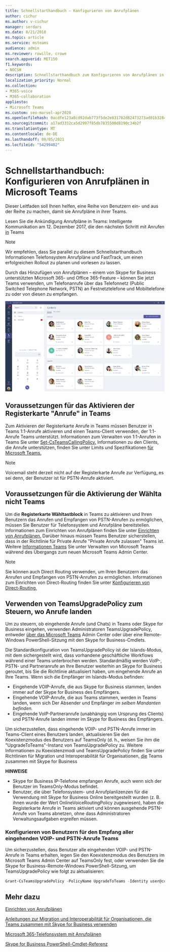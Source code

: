 ```yaml
---
title: Schnellstarthandbuch – Konfigurieren von Anrufplänen
author: cichur
ms.author: v-cichur
manager: serdars
ms.date: 8/21/2018
ms.topic: article
ms.service: msteams
audience: admin
ms.reviewer: rowille, crowe
search.appverid: MET150
f1.keywords:
- NOCSH
description: Schnellstarthandbuch zum Konfigurieren von Anrufplänen in Microsoft Teams, damit Sie eine Gruppe von Benutzern einrichten und starten können.
localization_priority: Normal
ms.collection:
- M365-voice
- M365-collaboration
appliesto:
- Microsoft Teams
ms.custom: seo-marvel-apr2020
ms.openlocfilehash: 0acdfe123a8cd92dab773f5de2e831782d82473273ad01b32847cb5052d7f6c7
ms.sourcegitcommit: a17ad3332ca5d2997f85db7835500d8190c34b2f
ms.translationtype: MT
ms.contentlocale: de-DE
ms.lasthandoff: 08/05/2021
ms.locfileid: "54299402"
---
```

<a name="quick-start-guide-configuring-calling-plans-in-microsoft-teams"></a>Schnellstarthandbuch: Konfigurieren von Anrufplänen in Microsoft Teams
==============================================================

Dieser Leitfaden soll Ihnen helfen, eine Reihe von Benutzern ein- und aus der Reihe zu machen, damit sie Anrufpläne in ihrer Teams.

Lesen Sie die Ankündigung Anrufpläne in Teams: Intelligente Kommunikation am 12. Dezember 2017, die den nächsten Schritt mit Anrufen [in](https://aka.ms/ipyqus) Teams

> [!NOTE]
> Wir empfehlen, dass Sie parallel zu diesem [](calling-plan-landing-page.md) Schnellstarthandbuch Informationen Telefonsystem [](https://aka.ms/cloudvoice) Anrufpläne und FastTrack, um einen erfolgreichen Rollout zu planen und vorlesen zu lassen.

Durch das Hinzufügen von Anrufplänen – einem von Skype for Business unterstützten Microsoft 365- und Office 365-Feature – können Sie jetzt Teams verwenden, um Telefonanrufe über das Telefonnetz (Public Switched Telephone Network, PSTN) an Festnetztelefone und Mobiltelefone zu oder von diesen zu empfangen.

![Screenshot der Seite "Kontakte" in Teams](media/Calling_in_Teams.png)
## <a name="prerequisites-for-enabling-the-calls-tab-in-teams"></a>Voraussetzungen für das Aktivieren der Registerkarte **"Anrufe"** in Teams
Zum Aktivieren  der Registerkarte Anrufe in Teams müssen Benutzer in Teams 1:1-Anrufe aktivieren und einen Teams-Client verwenden, der 1:1-Anrufe Teams unterstützt. Informationen zum Verwalten von 1:1-Anrufen in Teams Sie unter [Set-CsTeamsCallingPolicy.](/powershell/module/skype/set-csteamscallingpolicy?view=skype-ps) Informationen zu den Clients, die Anrufe unterstützen, finden Sie unter Limits und Spezifikationen [für Microsoft Teams.](./limits-specifications-teams.md)

> [!NOTE]
> Voicemail steht derzeit nicht auf der Registerkarte Anrufe zur Verfügung, es sei denn, der Benutzer ist für PSTN-Anrufe aktiviert. 

## <a name="prerequisites-for-enabling-the-dial-pad-in-teams"></a>Voraussetzungen für die Aktivierung der **Wählta nicht** Teams
Um die **Registerkarte Wähltastblock** in Teams zu aktivieren und Ihren Benutzern das Anrufen und Empfangen von PSTN-Anrufen zu ermöglichen, müssen Sie Benutzer für Telefonsystem und Anrufpläne bereitstellen. Informationen zum Einrichten von Anrufplänen finden Sie unter [Einrichten von Anrufplänen.](./set-up-calling-plans.md)
Darüber hinaus müssen Teams Benutzer sicherstellen, dass in der Richtlinie für Private Anrufe "Private Anrufe zulassen" Teams ist. Weitere [Informationen Teams](./manage-teams-skypeforbusiness-admin-center.md) Sie unter Verwalten von Microsoft Teams während des Übergangs zum neuen Microsoft Teams Admin Center.
> [!NOTE]
> Sie können auch Direct Routing verwenden, um Ihren Benutzern das Anrufen und Empfangen von PSTN-Anrufen zu ermöglichen. Informationen zum Einrichten von Direct-Routing finden Sie unter [Konfigurieren von Direct-Routing.](./direct-routing-configure.md)

## <a name="using-teamsupgradepolicy-to-control-where-calls-land"></a>Verwenden von TeamsUpgradePolicy zum Steuern, wo Anrufe landen
Um zu steuern, ob eingehende Anrufe (und Chats) in Teams oder Skype for Business eingehen, verwenden Administratoren TeamsUpgradePolicy, entweder [über das Microsoft Teams](https://aka.ms/teamsadmincenter) Admin Center oder über eine Remote-Windows PowerShell-Sitzung mit den Skype for Business-Cmdlets. [](/powershell/module/skype)


Die Standardkonfiguration von TeamsUpgradePolicy ist der Islands-Modus, mit dem sichergestellt wird, dass vorhandene geschäftliche Workflows während einer Teams unterbrochen werden. Standardmäßig werden VoIP-, PSTN- und Partneranrufe an Ihre Benutzer weiterhin an Skype for Business geroutet, bis Sie die Richtlinie aktualisiert haben, um eingehende Anrufe an Ihre Teams.  Wenn sich die Empfänger im Islands-Modus befinden:

 - Eingehende VOIP-Anrufe, die aus Skype for Business stammen, landen immer auf der Skype for Business des Empfängers.
 - Eingehende VOIP-Anrufe, die aus Teams stammen, werden in Teams landen, wenn sich Der Absender und Empfänger *im selben Mandanten befinden.*
 - Eingehende VoIP-Partneranrufe (unabhängig vom Ursprung des Clients) und PSTN-Anrufe landen immer im Skype for Business des Empfängers.
 
Um sicherzustellen, dass eingehende VOIP- und PSTN-Anrufe immer im Teams-Client eines Benutzers landen, aktualisieren Sie den Koexistenzmodus des Benutzers auf TeamsOnly (d. h., weisen Sie ihm die "UpgradeToTeams"-Instanz von TeamsUpgradePolicy zu.  Weitere Informationen zu Koexistenzmodi und TeamsUpgradePolicy finden Sie unter Richtlinien für Migration und Interoperabilität für Organisationen, [die](./migration-interop-guidance-for-teams-with-skype.md) Teams zusammen mit Skype for Business

**HINWEISE**
 - Skype for Business IP-Telefone empfangen Anrufe, auch wenn sich der Benutzer im TeamsOnly-Modus befindet.  
 - Benutzer, die über Telefonsystem- und Anrufplanlizenzen für die Verwendung mit Skype for Business Online bereitgestellt wurden (z. B. ihnen wurde der Wert OnlineVoiceRoutingPolicy zugewiesen), haben die Registerkarte Anrufe in Teams aktiviert und können ausgehende PSTN-Anrufe von Teams abnetzen, ohne dass Administratoren Verwaltungsaufgaben ergreifen müssen.


### <a name="how-to-configure-users-to-receive-all-incoming-voip-and-pstn-calls-in-teams"></a>Konfigurieren von Benutzern für den Empfang aller eingehenden VOIP- und PSTN-Anrufe Teams
Um sicherzustellen, dass Benutzer alle eingehenden VOIP- und PSTN-Anrufe in Teams erhalten, legen Sie den Koexistenzmodus des Benutzers im Microsoft Teams Admin Center auf TeamsOnly fest, oder verwenden Sie die Skype for Business-Remote-Windows PowerShell-Sitzung, um TeamsUpgradePolicy wie folgt zu aktualisieren:

```powershell
Grant-CsTeamsUpgradePolicy -PolicyName UpgradeToTeams -Identity user@contoso.com
```

## <a name="see-also"></a>Mehr dazu
[Einrichten von Anrufplänen](/SkypeForBusiness/what-are-calling-plans-in-office-365/set-up-calling-plans)

[Anleitungen zur Migration und Interoperabilität für Organisationen, die Teams zusammen mit Skype for Business verwenden](./migration-interop-guidance-for-teams-with-skype.md)

[Microsoft 365-Telefonsystem mit Anrufplänen](calling-plan-landing-page.md)

[Skype for Business PowerShell-Cmdlet-Referenz](/powershell/module/skype)